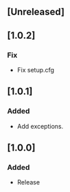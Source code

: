 ## [Unreleased]

## [1.0.2]
### Fix
- Fix setup.cfg

## [1.0.1]
### Added
- Add exceptions.

## [1.0.0]
### Added
- Release
